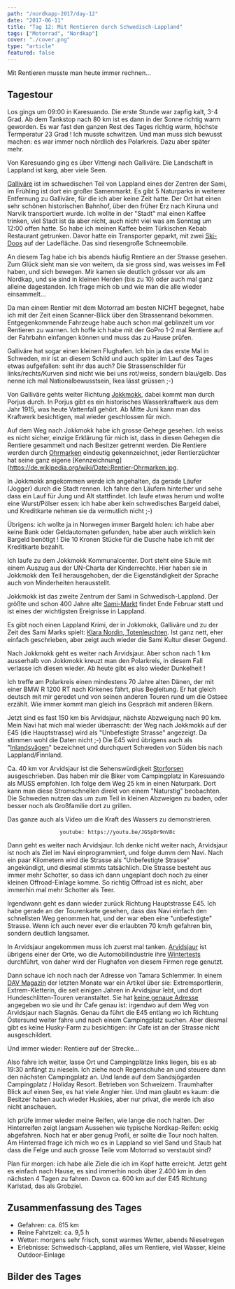 ```yaml
---
path: "/nordkapp-2017/day-12"
date: "2017-06-11"
title: "Tag 12: Mit Rentieren durch Schwedisch-Lappland"
tags: ["Motorrad", "Nordkap"]
cover: "./cover.png"
type: "article"
featured: false
---
```


Mit Rentieren musste man heute immer rechnen...

## Tagestour

<rehype-image src="Tour-Day-12.png"><center></center></rehype-image>

Los gings um 09:00 in Karesuando. Die erste Stunde war zapfig kalt, 3-4 Grad. Ab dem Tankstop nach 80 km ist es dann in der Sonne richtig warm geworden. Es war fast den ganzen Rest des Tages richtig warm, höchste Termperatur 23 Grad ! Ich musste schwitzen. Und man muss sich bewusst machen: es war immer noch nördlich des Polarkreis. Dazu aber später mehr.

Von Karesuando ging es über Vittengi nach Galliväre. Die Landschaft in Lappland ist karg, aber viele Seen.

<photo-composition>
<rehype-image src="IMG_3170.JPG"><center></center></rehype-image>
<rehype-image src="IMG_3162.JPG"><center></center></rehype-image>
</photo-composition>

[Galliväre](https://de.wikipedia.org/wiki/G%C3%A4llivare) ist im schwedischen Teil von Lappland eines der Zentren der Sami, im Frühling ist dort ein großer Samenmarkt. Es gibt 5 Naturparks in weiterer Entfernung zu Galliväre, für die ich aber keine Zeit hatte. Der Ort hat einen sehr schönen historischen Bahnhof, über den früher Erz nach Kiruna und Narvik transportiert wurde. Ich wollte in der "Stadt" mal einen Kaffee trinken, viel Stadt ist da aber nicht, auch nicht viel was am Sonntag um 12:00 offen hatte. So habe ich meinen Kaffee beim Türkischen Kebab Restaurant getrunken. Davor hatte ein Transporter geparkt, mit zwei [Ski-Doos](https://en.wikipedia.org/wiki/Ski-Doo) auf der Ladefläche. Das sind riesengroße Schneemobile.

<photo-composition>
<rehype-image src="IMG_3209.JPG"><center></center></rehype-image>
<rehype-image src="IMG_3201.JPG"><center></center></rehype-image>
<rehype-image src="IMG_3204.JPG"><center></center></rehype-image>
</photo-composition>

An diesem Tag habe ich bis abends häufig Rentiere an der Strasse gesehen. Zum Glück sieht man sie von weitem, da sie gross sind, was weisses im Fell haben, und sich bewegen. Mir kamen sie deutlich grösser vor als am Nordkap, und sie sind in kleinen Herden (bis zu 10) oder auch mal ganz alleine dagestanden. Ich frage mich ob und wie man die alle wieder einsammelt...

Da man einem Rentier mit dem Motorrad am besten NICHT begegnet, habe ich mit der Zeit einen Scanner-Blick über den Strassenrand bekommen. Entgegenkommende Fahrzeuge habe auch schon mal geblinzelt um vor Rentieren zu warnen. Ich hoffe ich habe mit der GoPro 1-2 mal Rentiere auf der Fahrbahn einfangen können und muss das zu Hause prüfen.

<photo-composition>
<rehype-image src="IMG_3298.JPG"><center></center></rehype-image>
<rehype-image src="IMG_3295.JPG"><center></center></rehype-image>
</photo-composition>

Galliväre hat sogar einen kleinen Flughafen. Ich bin ja das erste Mal in Schweden, mir ist an diesem Schild und auch später im Lauf des Tages etwas aufgefallen: seht ihr das auch?
Die Strassenschilder für links/rechts/Kurven sind nicht wie bei uns rot/weiss, sondern blau/gelb. Das nenne ich mal Nationalbewusstsein, Ikea lässt grüssen ;-)

<rehype-image src="IMG_3198.JPG"><center></center></rehype-image>

Von Galliväre gehts weiter Richtung [Jokkmokk](https://de.wikipedia.org/wiki/Jokkmokk), dabei kommt man durch Porjus durch. In Porjus gibt es ein historisches Wasserkraftwerk aus dem Jahr 1915, was heute Vattenfall gehört. Ab Mitte Juni kann man das Kraftwerk besichtigen, mal wieder geschlossen für mich.

Auf dem Weg nach Jokkmokk habe ich grosse Gehege gesehen. Ich weiss es nicht sicher, einzige Erklärung für mich ist, dass in diesen Gehegen die Rentiere gesammelt und nach Besitzer getrennt werden. Die Rentiere werden durch [Ohrmarken](https://de.wikipedia.org/wiki/Ohrmarke#Aussehen_bei_den_samischen_Rentierz.C3.BCchtern) eindeutig gekennzeichnet, jeder Rentierzüchter hat seine ganz eigene [Kennzeichnung](https://de.wikipedia.org/wiki/Datei:Rentier-Ohrmarken.jpg.

<photo-composition>
<rehype-image src="IMG_3214.JPG"><center></center></rehype-image>
<rehype-image src="IMG_3213.JPG"><center></center></rehype-image>
</photo-composition>

In Jokkmokk angekommen werde ich angehalten, da gerade Läufer (Jogger) durch die Stadt rennen. Ich fahre den Läufern hinterher und sehe dass ein Lauf für Jung und Alt stattfindet. Ich laufe etwas herum und wollte eine Wurst/Pölser essen: ich habe aber kein schwedisches Bargeld dabei, und Kreditkarte nehmen sie da vermutlich nicht ;-)

Übrigens: ich wollte ja in Norwegen immer Bargeld holen: ich habe aber keine Bank oder Geldautomaten gefunden, habe aber auch wirklich kein Bargeld benötigt ! Die 10 Kronen Stücke für die Dusche habe ich mit der Kreditkarte bezahlt.

<photo-composition>
<rehype-image src="IMG_3234.JPG"><center></center></rehype-image>
<rehype-image src="IMG_3237.JPG"><center></center></rehype-image>
</photo-composition>

Ich laufe zu dem Jokkmokk Kommunalcenter. Dort steht eine Säule mit einem Auszug aus der UN-Charta der Kinderrechte. Hier haben sie in Jokkmokk den Teil herausgehoben, der die Eigenständigkeit der Sprache auch von Minderheiten herausstellt.

<rehype-image src="IMG_3240.JPG"><center></center></rehype-image>

Jokkmokk ist das zweite Zentrum der Sami in Schwedisch-Lappland. Der größte und schon 400 Jahre alte [Sami-Markt](http://www.jokkmokksmarknad.se/hem-lule/) findet Ende Februar statt und ist eines der wichtigsten Ereignisse in Lappland.

Es gibt noch einen Lappland Krimi, der in Jokkmokk, Galliväre und zu der Zeit des Sami Marks spielt: [Klara Nordin, Totenleuchten](https://www.amazon.de/Totenleuchten-Ein-Lappland-Krimi-Die-Lappland-Krimis/dp/3462046934). Ist ganz nett, eher einfach geschrieben, aber zeigt auch wieder die Sami Kultur dieser Gegend.

Nach Jokkmokk geht es weiter nach Arvidsjaur. Aber schon nach 1 km ausserhalb von Jokkmokk kreuzt man den Polarkreis, in diesem Fall verlasse ich diesen wieder. Ab heute gibt es also wieder Dunkelheit !

<rehype-image src="IMG_3244.JPG"><center></center></rehype-image>

Ich treffe am Polarkreis einen mindestens 70 Jahre alten Dänen, der mit einer BMW R 1200 RT nach Kirkenes fährt, plus Begleitung. Er hat gleich deutsch mit mir geredet und von seinen anderen Touren rund um die Ostsee erzählt. Wie immer kommt man gleich ins Gespräch mit anderen Bikern.

Jetzt sind es fast 150 km bis Arvidsjaur, nächste Abzweigung nach 90 km.
Mein Navi hat mich mal wieder überrascht: der Weg nach Jokkmokk auf der E45 (die Hauptstrasse) wird als "Unbefestigte Strasse" angezeigt. Da stimmen wohl die Daten nicht ;-)
Die E45 wird übrigens auch als "[Inlandsvägen](https://de.wikipedia.org/wiki/Inlandsv%C3%A4gen)" bezeichnet und durchquert Schweden von Süden bis nach Lappland/Finnland.

<photo-composition>
<rehype-image src="IMG_3250.JPG"><center></center></rehype-image>
<rehype-image src="IMG_3304.JPG"><center></center></rehype-image>
</photo-composition>

Ca. 40 km vor Arvidsjaur ist die Sehenswürdigkeit [Storforsen](https://de.wikipedia.org/wiki/Storforsen) ausgeschrieben. Das haben mir die Biker vom Campingplatz in Karesuando als MUSS empfohlen. Ich folge dem Weg 25 km in einen Naturpark. Dort kann man diese Stromschnellen direkt von einem "Naturstig" beobachten. Die Schweden nutzen das um zum Teil in kleinen Abzweigen zu baden, oder besser noch als Großfamilie dort zu grillen.

<photo-composition>
<rehype-image src="IMG_3268.JPG"><center></center></rehype-image>
<rehype-image src="IMG_3271.JPG"><center></center></rehype-image>
</photo-composition>

Das ganze auch als Video um die Kraft des Wassers zu demonstrieren.

<center>

`youtube: https://youtu.be/JGSpDr9nV8c`
</center>

Dann geht es weiter nach Arvidsjaur. Ich denke nicht weiter nach, Arvidsjaur ist noch als Ziel im Navi einprogrammiert, und folge dumm dem Navi. Nach ein paar Kilometern wird die Strasse als "Unbefestigte Strasse" angekündigt, und diesmal stimmts tatsächlich. Die Strasse besteht aus immer mehr Schotter, so dass ich dann ungeplant doch noch zu einer kleinen Offroad-Einlage komme. So richtig Offroad ist es nicht, aber immerhin mal mehr Schotter als Teer.

<photo-composition>
<rehype-image src="IMG_3284.JPG"><center></center></rehype-image>
<rehype-image src="IMG_3287.JPG"><center></center></rehype-image>
<rehype-image src="IMG_3282.JPG"><center></center></rehype-image>
</photo-composition>

Irgendwann geht es dann wieder zurück Richtung Hauptstrasse E45. Ich habe gerade an der Tourenkarte gesehen, dass das Navi einfach den schnellsten Weg genommen hat, und der war eben eine "unbefestigte" Strasse. Wenn ich auch never ever die erlaubten 70 km/h gefahren bin, sondern deutlich langsamer.

In Arvidsjaur angekommen muss ich zuerst mal tanken. [Arvidsjaur](https://de.wikipedia.org/wiki/Arvidsjaur) ist übrigens einer der Orte, wo die Automobilindustrie ihre [Wintertests](http://www.visitarvidsjaur.se/en/se-gora/winter-car-testing-through-the-years/) durchführt, von daher wird der Flughafen von diesem Firmen rege genutzt.

Dann schaue ich noch nach der Adresse von Tamara Schlemmer. In einem [DAV Magazin](https://www.alpenverein.de/chameleon/public/537a0100-0d69-1ea4-c1e5-7b3607da8d2b/Panorama-2-2017-Menschen-Tamara-Schlemmer_28324.pdf) der letzten Monate war ein Artikel über sie: Extremsportlerin, Extrem-Kletterin, die seit einigen Jahren in Arvidsjaur lebt, und dort Hundeschlitten-Touren veranstaltet. Sie hat [keine genaue Adresse](http://www.cafe-husky-camp.com/html/uberuns.html) angegeben wo sie und ihr Cafe genau ist: irgendwo auf dem Weg von Arvidsjaur nach Slagnäs. Genau da führt die E45 entlang wo ich Richtung Östersund weiter fahre und nach einem Campingplatz suchen. Aber diesmal gibt es keine Husky-Farm zu besichtigen: ihr Cafe ist an der Strasse nicht ausgeschildert.

Und immer wieder: Rentiere auf der Strecke...

Also fahre ich weiter, lasse Ort und Campingplätze links liegen, bis es ab 19:30 anfängt zu nieseln. Ich ziehe noch Regenschuhe an und steuere dann den nächsten Campingplatz an. Und lande auf dem Sandsjögarden Campingplatz / Holiday Resort. Betrieben von Schweizern. Traumhafter Blick auf einen See, es hat viele Angler hier. Und man glaubt es kaum: die Besitzer haben auch wieder Huskies, aber nur privat, die werde ich also nicht anschauen.

<photo-composition>
<rehype-image src="IMG_3306.JPG"><center></center></rehype-image>
<rehype-image src="IMG_3307.JPG"><center></center></rehype-image>
<rehype-image src="IMG_3353.JPG"><center></center></rehype-image>
</photo-composition>

Ich prüfe immer wieder meine Reifen, wie lange die noch halten. Der Hinterreifen zeigt langsam Aussehen wie typische Nordkap-Reifen: eckig abgefahren. Noch hat er aber genug Profil, er sollte die Tour noch halten. Am Hinterrad frage ich mich wo es in Lappland so viel Sand und Staub hat dass die Felge und auch grosse Teile vom Motorrad so verstaubt sind?

<photo-composition>
<rehype-image src="IMG_3292.JPG"><center></center></rehype-image>
<rehype-image src="IMG_3291.JPG"><center></center></rehype-image>
</photo-composition>

Plan für morgen: ich habe alle Ziele die ich im Kopf hatte erreicht. Jetzt geht es einfach nach Hause, es sind immerhin noch über 2.400 km in den nächsten 4 Tagen zu fahren. Davon ca. 600 km auf der E45 Richtung Karlstad, das als Grobziel.

## Zusammenfassung des Tages

* Gefahren: ca. 615 km
* Reine Fahrtzeit: ca. 9,5 h
* Wetter: morgens sehr frisch, sonst warmes Wetter, abends Nieselregen
* Erlebnisse: Schwedisch-Lappland, alles um Rentiere, viel Wasser, kleine Outdoor-Einlage 

## Bilder des Tages

<photo-composition>
<rehype-image src="IMG_3157.JPG"><center></center></rehype-image>
<rehype-image src="IMG_3185.JPG"><center></center></rehype-image>
<rehype-image src="IMG_3219.JPG"><center></center></rehype-image>
<rehype-image src="IMG_3263.JPG"><center></center></rehype-image>
<rehype-image src="IMG_3284.JPG"><center></center></rehype-image>
<rehype-image src="IMG_3303.JPG"><center></center></rehype-image>
</photo-composition>
